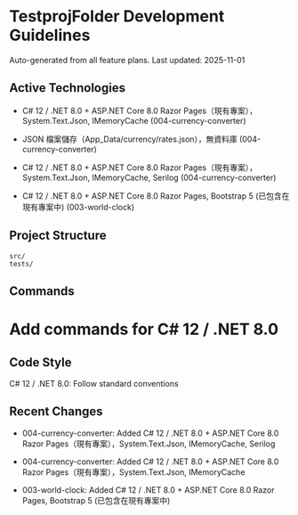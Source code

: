 # TestprojFolder Development Guidelines

Auto-generated from all feature plans. Last updated: 2025-11-01

## Active Technologies
- C# 12 / .NET 8.0 + ASP.NET Core 8.0 Razor Pages（現有專案），System.Text.Json, IMemoryCache (004-currency-converter)
- JSON 檔案儲存（App_Data/currency/rates.json），無資料庫 (004-currency-converter)
- C# 12 / .NET 8.0 + ASP.NET Core 8.0 Razor Pages（現有專案），System.Text.Json, IMemoryCache, Serilog (004-currency-converter)

- C# 12 / .NET 8.0 + ASP.NET Core 8.0 Razor Pages, Bootstrap 5 (已包含在現有專案中) (003-world-clock)

## Project Structure

```text
src/
tests/
```

## Commands

# Add commands for C# 12 / .NET 8.0

## Code Style

C# 12 / .NET 8.0: Follow standard conventions

## Recent Changes
- 004-currency-converter: Added C# 12 / .NET 8.0 + ASP.NET Core 8.0 Razor Pages（現有專案），System.Text.Json, IMemoryCache, Serilog
- 004-currency-converter: Added C# 12 / .NET 8.0 + ASP.NET Core 8.0 Razor Pages（現有專案），System.Text.Json, IMemoryCache

- 003-world-clock: Added C# 12 / .NET 8.0 + ASP.NET Core 8.0 Razor Pages, Bootstrap 5 (已包含在現有專案中)

<!-- MANUAL ADDITIONS START -->
<!-- MANUAL ADDITIONS END -->
